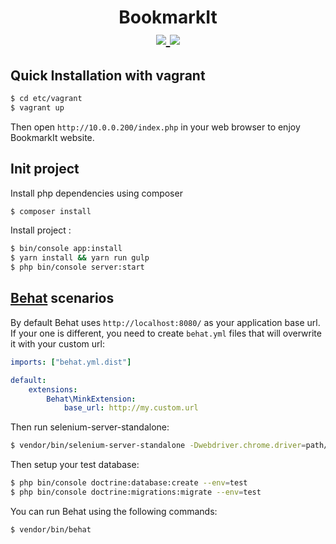 <h1 align="center">
    BookmarkIt
    <br />
    <a href="http://travis-ci.org/loic425/BookmarkIt" title="Build status" target="_blank">
        <img src="https://img.shields.io/travis/loic425/BookmarkIt/master.svg" />
    </a>
    <a href="https://scrutinizer-ci.com/g/loic425/BookmarkIt/" title="Scrutinizer" target="_blank">
        <img src="https://img.shields.io/scrutinizer/g/loic425/BookmarkIt.svg" />
    </a>    
</h1>

Quick Installation with vagrant
-------------------------------

```bash
$ cd etc/vagrant
$ vagrant up
```

Then open `http://10.0.0.200/index.php` in your web browser to enjoy BookmarkIt website.

Init project
------------

Install php dependencies using composer
```bash
$ composer install
```

Install project :
```bash
$ bin/console app:install
$ yarn install && yarn run gulp
$ php bin/console server:start
```

[Behat](http://behat.org) scenarios
-----------------------------------

By default Behat uses `http://localhost:8080/` as your application base url. If your one is different,
you need to create `behat.yml` files that will overwrite it with your custom url:

```yaml
imports: ["behat.yml.dist"]

default:
    extensions:
        Behat\MinkExtension:
            base_url: http://my.custom.url
```

Then run selenium-server-standalone:

```bash
$ vendor/bin/selenium-server-standalone -Dwebdriver.chrome.driver=path/to/chromedriver
```

Then setup your test database:

```bash
$ php bin/console doctrine:database:create --env=test
$ php bin/console doctrine:migrations:migrate --env=test
```

You can run Behat using the following commands:

```bash
$ vendor/bin/behat
```
